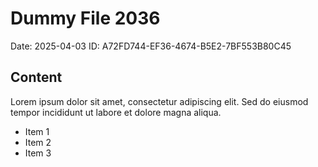 # Dummy File 2036

Date: 2025-04-03
ID: A72FD744-EF36-4674-B5E2-7BF553B80C45

## Content

Lorem ipsum dolor sit amet, consectetur adipiscing elit.
Sed do eiusmod tempor incididunt ut labore et dolore magna aliqua.

* Item 1
* Item 2
* Item 3

